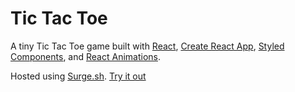 # Tic Tac Toe

A tiny Tic Tac Toe game built with [React](https://reactjs.org), [Create React App](https://github.com/facebookincubator/create-react-app), [Styled Components](https://www.styled-components.com), and [React Animations](https://github.com/FormidableLabs/react-animations).

Hosted using [Surge.sh](https://surge.sh). [Try it out](http://ttt-react-animated.surge.sh)
